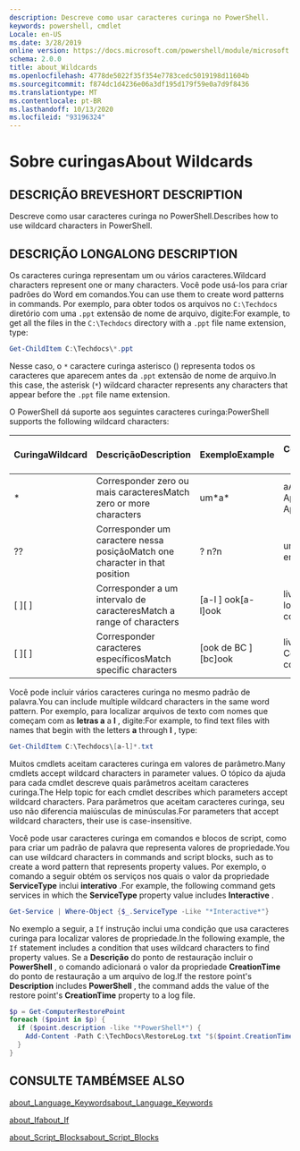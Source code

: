 ```yaml
---
description: Descreve como usar caracteres curinga no PowerShell.
keywords: powershell, cmdlet
Locale: en-US
ms.date: 3/28/2019
online version: https://docs.microsoft.com/powershell/module/microsoft.powershell.core/about/about_wildcards?view=powershell-7.1&WT.mc_id=ps-gethelp
schema: 2.0.0
title: about_Wildcards
ms.openlocfilehash: 4778de5022f35f354e7783cedc5019198d11604b
ms.sourcegitcommit: f874dc1d4236e06a3df195d179f59e0a7d9f8436
ms.translationtype: MT
ms.contentlocale: pt-BR
ms.lasthandoff: 10/13/2020
ms.locfileid: "93196324"
---
```

# <a name="about-wildcards"></a><span data-ttu-id="e6395-104">Sobre curingas</span><span class="sxs-lookup"><span data-stu-id="e6395-104">About Wildcards</span></span>

## <a name="short-description"></a><span data-ttu-id="e6395-105">DESCRIÇÃO BREVE</span><span class="sxs-lookup"><span data-stu-id="e6395-105">SHORT DESCRIPTION</span></span>

<span data-ttu-id="e6395-106">Descreve como usar caracteres curinga no PowerShell.</span><span class="sxs-lookup"><span data-stu-id="e6395-106">Describes how to use wildcard characters in PowerShell.</span></span>

## <a name="long-description"></a><span data-ttu-id="e6395-107">DESCRIÇÃO LONGA</span><span class="sxs-lookup"><span data-stu-id="e6395-107">LONG DESCRIPTION</span></span>

<span data-ttu-id="e6395-108">Os caracteres curinga representam um ou vários caracteres.</span><span class="sxs-lookup"><span data-stu-id="e6395-108">Wildcard characters represent one or many characters.</span></span> <span data-ttu-id="e6395-109">Você pode usá-los para criar padrões do Word em comandos.</span><span class="sxs-lookup"><span data-stu-id="e6395-109">You can use them to create word patterns in commands.</span></span> <span data-ttu-id="e6395-110">Por exemplo, para obter todos os arquivos no `C:\Techdocs` diretório com uma `.ppt` extensão de nome de arquivo, digite:</span><span class="sxs-lookup"><span data-stu-id="e6395-110">For example, to get all the files in the `C:\Techdocs` directory with a `.ppt` file name extension, type:</span></span>

```powershell
Get-ChildItem C:\Techdocs\*.ppt
```

<span data-ttu-id="e6395-111">Nesse caso, o `*` caractere curinga asterisco () representa todos os caracteres que aparecem antes da `.ppt` extensão de nome de arquivo.</span><span class="sxs-lookup"><span data-stu-id="e6395-111">In this case, the asterisk (`*`) wildcard character represents any characters that appear before the `.ppt` file name extension.</span></span>

<span data-ttu-id="e6395-112">O PowerShell dá suporte aos seguintes caracteres curinga:</span><span class="sxs-lookup"><span data-stu-id="e6395-112">PowerShell supports the following wildcard characters:</span></span>

|<span data-ttu-id="e6395-113">Curinga</span><span class="sxs-lookup"><span data-stu-id="e6395-113">Wildcard</span></span>|<span data-ttu-id="e6395-114">Descrição</span><span class="sxs-lookup"><span data-stu-id="e6395-114">Description</span></span>               |<span data-ttu-id="e6395-115">Exemplo</span><span class="sxs-lookup"><span data-stu-id="e6395-115">Example</span></span> |<span data-ttu-id="e6395-116">Corresponder a</span><span class="sxs-lookup"><span data-stu-id="e6395-116">Match</span></span>        |<span data-ttu-id="e6395-117">Sem correspondência</span><span class="sxs-lookup"><span data-stu-id="e6395-117">No Match</span></span>|
|--------|--------------------------|--------|-------------|--------|
|\*      |<span data-ttu-id="e6395-118">Corresponder zero ou mais caracteres</span><span class="sxs-lookup"><span data-stu-id="e6395-118">Match zero or more characters</span></span> | <span data-ttu-id="e6395-119">um\*</span><span class="sxs-lookup"><span data-stu-id="e6395-119">a\*</span></span>  | <span data-ttu-id="e6395-120">aA, AG, Apple</span><span class="sxs-lookup"><span data-stu-id="e6395-120">aA, ag, Apple</span></span> | <span data-ttu-id="e6395-121">banana</span><span class="sxs-lookup"><span data-stu-id="e6395-121">banana</span></span> |
|<span data-ttu-id="e6395-122">?</span><span class="sxs-lookup"><span data-stu-id="e6395-122">?</span></span>       |<span data-ttu-id="e6395-123">Corresponder um caractere nessa posição</span><span class="sxs-lookup"><span data-stu-id="e6395-123">Match one character in that position</span></span> | <span data-ttu-id="e6395-124">? n</span><span class="sxs-lookup"><span data-stu-id="e6395-124">?n</span></span> | <span data-ttu-id="e6395-125">um, em, em</span><span class="sxs-lookup"><span data-stu-id="e6395-125">an, in, on</span></span> | <span data-ttu-id="e6395-126">executa</span><span class="sxs-lookup"><span data-stu-id="e6395-126">ran</span></span> |
|<span data-ttu-id="e6395-127">\[ \]</span><span class="sxs-lookup"><span data-stu-id="e6395-127">\[ \]</span></span>   |<span data-ttu-id="e6395-128">Corresponder a um intervalo de caracteres</span><span class="sxs-lookup"><span data-stu-id="e6395-128">Match a range of characters</span></span> | <span data-ttu-id="e6395-129">\[a-l \] ook</span><span class="sxs-lookup"><span data-stu-id="e6395-129">\[a-l\]ook</span></span> | <span data-ttu-id="e6395-130">livro, Cook, look</span><span class="sxs-lookup"><span data-stu-id="e6395-130">book, cook, look</span></span> | <span data-ttu-id="e6395-131">eram</span><span class="sxs-lookup"><span data-stu-id="e6395-131">took</span></span> |
|<span data-ttu-id="e6395-132">\[ \]</span><span class="sxs-lookup"><span data-stu-id="e6395-132">\[ \]</span></span>   |<span data-ttu-id="e6395-133">Corresponder caracteres específicos</span><span class="sxs-lookup"><span data-stu-id="e6395-133">Match specific characters</span></span> | <span data-ttu-id="e6395-134">\[ook de BC \]</span><span class="sxs-lookup"><span data-stu-id="e6395-134">\[bc\]ook</span></span> | <span data-ttu-id="e6395-135">livro, Cook</span><span class="sxs-lookup"><span data-stu-id="e6395-135">book, cook</span></span> | <span data-ttu-id="e6395-136">fixação</span><span class="sxs-lookup"><span data-stu-id="e6395-136">hook</span></span> |

<span data-ttu-id="e6395-137">Você pode incluir vários caracteres curinga no mesmo padrão de palavra.</span><span class="sxs-lookup"><span data-stu-id="e6395-137">You can include multiple wildcard characters in the same word pattern.</span></span> <span data-ttu-id="e6395-138">Por exemplo, para localizar arquivos de texto com nomes que começam com as **letras a** a **l** , digite:</span><span class="sxs-lookup"><span data-stu-id="e6395-138">For example, to find text files with names that begin with the letters **a** through **l** , type:</span></span>

```powershell
Get-ChildItem C:\Techdocs\[a-l]*.txt
```

<span data-ttu-id="e6395-139">Muitos cmdlets aceitam caracteres curinga em valores de parâmetro.</span><span class="sxs-lookup"><span data-stu-id="e6395-139">Many cmdlets accept wildcard characters in parameter values.</span></span> <span data-ttu-id="e6395-140">O tópico da ajuda para cada cmdlet descreve quais parâmetros aceitam caracteres curinga.</span><span class="sxs-lookup"><span data-stu-id="e6395-140">The Help topic for each cmdlet describes which parameters accept wildcard characters.</span></span> <span data-ttu-id="e6395-141">Para parâmetros que aceitam caracteres curinga, seu uso não diferencia maiúsculas de minúsculas.</span><span class="sxs-lookup"><span data-stu-id="e6395-141">For parameters that accept wildcard characters, their use is case-insensitive.</span></span>

<span data-ttu-id="e6395-142">Você pode usar caracteres curinga em comandos e blocos de script, como para criar um padrão de palavra que representa valores de propriedade.</span><span class="sxs-lookup"><span data-stu-id="e6395-142">You can use wildcard characters in commands and script blocks, such as to create a word pattern that represents property values.</span></span> <span data-ttu-id="e6395-143">Por exemplo, o comando a seguir obtém os serviços nos quais o valor da propriedade **ServiceType** inclui **interativo** .</span><span class="sxs-lookup"><span data-stu-id="e6395-143">For example, the following command gets services in which the **ServiceType** property value includes **Interactive** .</span></span>

```powershell
Get-Service | Where-Object {$_.ServiceType -Like "*Interactive*"}
```

<span data-ttu-id="e6395-144">No exemplo a seguir, a `If` instrução inclui uma condição que usa caracteres curinga para localizar valores de propriedade.</span><span class="sxs-lookup"><span data-stu-id="e6395-144">In the following example, the `If` statement includes a condition that uses wildcard characters to find property values.</span></span> <span data-ttu-id="e6395-145">Se a **Descrição** do ponto de restauração incluir o **PowerShell** , o comando adicionará o valor da propriedade **CreationTime** do ponto de restauração a um arquivo de log.</span><span class="sxs-lookup"><span data-stu-id="e6395-145">If the restore point's **Description** includes **PowerShell** , the command adds the value of the restore point's **CreationTime** property to a log file.</span></span>

```powershell
$p = Get-ComputerRestorePoint
foreach ($point in $p) {
  if ($point.description -like "*PowerShell*") {
    Add-Content -Path C:\TechDocs\RestoreLog.txt "$($point.CreationTime)"
  }
}
```

## <a name="see-also"></a><span data-ttu-id="e6395-146">CONSULTE TAMBÉM</span><span class="sxs-lookup"><span data-stu-id="e6395-146">SEE ALSO</span></span>

[<span data-ttu-id="e6395-147">about_Language_Keywords</span><span class="sxs-lookup"><span data-stu-id="e6395-147">about_Language_Keywords</span></span>](about_Language_Keywords.md)

[<span data-ttu-id="e6395-148">about_If</span><span class="sxs-lookup"><span data-stu-id="e6395-148">about_If</span></span>](about_If.md)

[<span data-ttu-id="e6395-149">about_Script_Blocks</span><span class="sxs-lookup"><span data-stu-id="e6395-149">about_Script_Blocks</span></span>](about_Script_Blocks.md)


